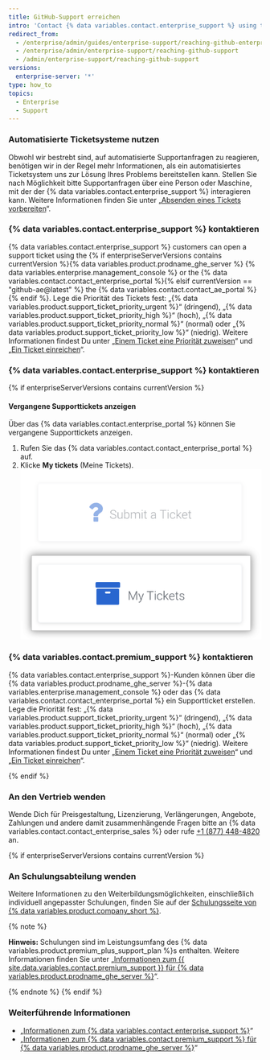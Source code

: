 ```yaml
---
title: GitHub-Support erreichen
intro: 'Contact {% data variables.contact.enterprise_support %} using the {% if enterpriseServerVersions contains currentVersion %}{% data variables.product.prodname_ghe_server %} {% data variables.enterprise.management_console %} or{% endif %} the support portal.'
redirect_from:
  - /enterprise/admin/guides/enterprise-support/reaching-github-enterprise-support/
  - /enterprise/admin/enterprise-support/reaching-github-support
  - /admin/enterprise-support/reaching-github-support
versions:
  enterprise-server: '*'
type: how_to
topics:
  - Enterprise
  - Support
---
```

### Automatisierte Ticketsysteme nutzen

Obwohl wir bestrebt sind, auf automatisierte Supportanfragen zu reagieren, benötigen wir in der Regel mehr Informationen, als ein automatisiertes Ticketsystem uns zur Lösung Ihres Problems bereitstellen kann. Stellen Sie nach Möglichkeit bitte Supportanfragen über eine Person oder Maschine, mit der der {% data variables.contact.enterprise_support %} interagieren kann. Weitere Informationen finden Sie unter „[Absenden eines Tickets vorbereiten](/enterprise/admin/guides/enterprise-support/preparing-to-submit-a-ticket)“.

### {% data variables.contact.enterprise_support %} kontaktieren

{% data variables.contact.enterprise_support %} customers can open a support ticket using the {% if enterpriseServerVersions contains currentVersion %}{% data variables.product.prodname_ghe_server %} {% data variables.enterprise.management_console %} or the {% data variables.contact.contact_enterprise_portal %}{% elsif currentVersion == "github-ae@latest" %} the {% data variables.contact.contact_ae_portal %}{% endif %}. Lege die Priorität des Tickets fest: „{% data variables.product.support_ticket_priority_urgent %}“ (dringend), „{% data variables.product.support_ticket_priority_high %}“ (hoch), „{% data variables.product.support_ticket_priority_normal %}“ (normal) oder „{% data variables.product.support_ticket_priority_low %}“ (niedrig). Weitere Informationen findest Du unter „[Einem Ticket eine Priorität zuweisen](/enterprise/admin/guides/enterprise-support/about-github-enterprise-support#assigning-a-priority-to-a-support-ticket)“ und „[Ein Ticket einreichen](/enterprise/admin/guides/enterprise-support/submitting-a-ticket)“.

### {% data variables.contact.enterprise_support %} kontaktieren

{% if enterpriseServerVersions contains currentVersion %}
#### Vergangene Supporttickets anzeigen

Über das {% data variables.contact.enterprise_portal %} können Sie vergangene Supporttickets anzeigen.

1. Rufen Sie das {% data variables.contact.contact_enterprise_portal %} auf.
2. Klicke **My tickets** (Meine Tickets). ![Zuvor eingereichte Tickets anzeigen](/assets/images/enterprise/support/view-past-tickets.png)

### {% data variables.contact.premium_support %} kontaktieren

{% data variables.contact.enterprise_support %}-Kunden können über die {% data variables.product.prodname_ghe_server %}-{% data variables.enterprise.management_console %} oder das {% data variables.contact.contact_enterprise_portal %} ein Supportticket erstellen. Lege die Priorität fest: „{% data variables.product.support_ticket_priority_urgent %}“ (dringend), „{% data variables.product.support_ticket_priority_high %}“ (hoch), „{% data variables.product.support_ticket_priority_normal %}“ (normal) oder „{% data variables.product.support_ticket_priority_low %}“ (niedrig). Weitere Informationen findest Du unter „[Einem Ticket eine Priorität zuweisen](/enterprise/admin/guides/enterprise-support/about-github-premium-support-for-github-enterprise-server#assigning-a-priority-to-a-support-ticket)“ und „[Ein Ticket einreichen](/enterprise/admin/guides/enterprise-support/submitting-a-ticket)“.

{% endif %}
### An den Vertrieb wenden

Wende Dich für Preisgestaltung, Lizenzierung, Verlängerungen, Angebote, Zahlungen und andere damit zusammenhängende Fragen bitte an {% data variables.contact.contact_enterprise_sales %} oder rufe [+1 (877) 448-4820](tel:+1-877-448-4820) an.

{% if enterpriseServerVersions contains currentVersion %}
### An Schulungsabteilung wenden

Weitere Informationen zu den Weiterbildungsmöglichkeiten, einschließlich individuell angepasster Schulungen, finden Sie auf der [Schulungsseite von {% data variables.product.company_short %}](https://services.github.com/).

{% note %}

**Hinweis:** Schulungen sind im Leistungsumfang des {% data variables.product.premium_plus_support_plan %}s enthalten. Weitere Informationen finden Sie unter „[Informationen zum {{ site.data.variables.contact.premium_support }} für {% data variables.product.prodname_ghe_server %}](/enterprise/admin/guides/enterprise-support/about-github-premium-support-for-github-enterprise-server)“.

{% endnote %}
{% endif %}

### Weiterführende Informationen

- „[Informationen zum {% data variables.contact.enterprise_support %}](/enterprise/admin/guides/enterprise-support/about-github-enterprise-support)“
- „[Informationen zum {% data variables.contact.premium_support %} für {% data variables.product.prodname_ghe_server %}](/enterprise/admin/guides/enterprise-support/about-github-premium-support-for-github-enterprise-server)“
